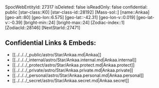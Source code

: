 ﻿---
location: [-42.31,-6.575,80]
type: Star
tags:
- astro/Star

---
SpocWebEntityId: 27317
isDeleted: false
isReadOnly: false
confidential: public
[star-class::K0]
[star-class-id::28192]
[Mass-sol::]
[name::Ankaa]
[geo-alt::80]
[geo-lon::6.575]
[geo-lat::-42.31]
[geo-lon-v::0.019]
[geo-lat-v::-0.39]
[bright-min::24]
[bright-max::24]
[Zodiac-index::1]
[ZodiacId::28146]
[NextStarId::27471]



## Confidential Links & Embeds: 
- [[../../../_public/astro/Star/Ankaa.md|Ankaa]] 
- [[../../../_internal/astro/Star/Ankaa.internal.md|Ankaa.internal]] 
- [[../../../_protect/astro/Star/Ankaa.protect.md|Ankaa.protect]] 
- [[../../../_private/astro/Star/Ankaa.private.md|Ankaa.private]] 
- [[../../../_personal/astro/Star/Ankaa.personal.md|Ankaa.personal]] 
- [[../../../_secret/astro/Star/Ankaa.secret.md|Ankaa.secret]]


